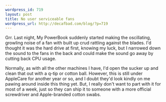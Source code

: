 ```yaml
--- 
wordpress_id: 719
layout: post
title: No user serviceable fans
wordpress_url: http://decafbad.com/blog/?p=719
---
```

Grr.  Last night, My PowerBook suddenly started making the oscillating, growling noise of a fan with built up crud rattling against the blades.  I'd thought it was the hard drive at first, knowing my luck, but I narrowed down the sound to the fans in the back and could make the sound go away by cutting back CPU usage.

Normally, as with all the other machines I have, I'd open the sucker up and clean that out with a q-tip or cotton ball.  However, this is still under AppleCare for another year or so, and I doubt they'd look kindly on me pawing around inside this thing yet.  But, I really don't want to part with it for most of a week, just so they can ship it to someone with a more official screwdriver and Apple-branded cotton swabs.

<!-- tags: apple powerbook hacking hardware repair grumble -->
